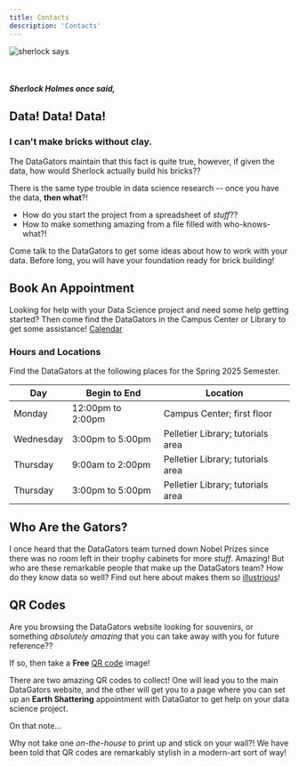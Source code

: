 ```yaml
---
title: Contacts
description: 'Contacts'
---
```


![sherlock says](/images/sherlock_i_500x600.png)

<!-- add a line drop -->
<center> &#x200B; </center>

##### Sherlock Holmes once said,

## Data! Data! Data!

### I can't make bricks without clay.

The DataGators maintain that this fact is quite true, however, if given the data, how would Sherlock actually build his bricks??

There is the same type trouble in data science research -- once you have the data, **then what**?! 

+ How do you start the project from a spreadsheet of *stuff*??
+ How to make something amazing from a file filled with who-knows-what?!

Come talk to the DataGators to get some ideas about how to work with your data. Before long, you will have your foundation ready for brick building!

## Book An Appointment 

Looking for help with your Data Science project and need some help getting started? Then come find the DataGators in the Campus Center or Library to get some assistance! [Calendar](http://www.data-gators.com/contacts/calendar/)

### Hours and Locations

Find the DataGators at the following places for the Spring 2025 Semester.

| Day | Begin to End | Location |
|---|---|---|
| Monday    | 12:00pm to 2:00pm | Campus Center; first floor |
| Wednesday | 3:00pm to 5:00pm | Pelletier Library; tutorials area |
| Thursday  | 9:00am to 2:00pm | Pelletier Library; tutorials area|
| Thursday  | 3:00pm to 5:00pm | Pelletier Library; tutorials area |

## Who Are the Gators?

I once heard that the DataGators team turned down Nobel Prizes since there was no room left in their trophy cabinets for more *stuff*. Amazing! But who are these remarkable people that make up the DataGators team? How do they know data so well? Find out here about makes them so [illustrious](http://www.data-gators.com/contacts/gators/)!

## QR Codes

Are you browsing the DataGators website looking for souvenirs, or something *absolutely amazing* that you can take away with you for future reference??

If so, then take a **Free** [QR code](http://www.data-gators.com/contacts/qrcodes/) image! 

There are two amazing QR codes to collect! One  will lead you to the main DataGators website, and the other will get you to a page where you can set up an **Earth Shattering** appointment with DataGator to get help on your data science project.

On that note...

Why not take one *on-the-house* to print up and stick on your wall?! We have been told that QR codes are remarkably stylish in a modern-art sort of way!
